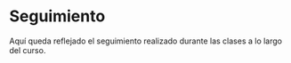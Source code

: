 # Seguimiento

Aquí queda reflejado el seguimiento realizado durante las clases a lo largo del curso. 
